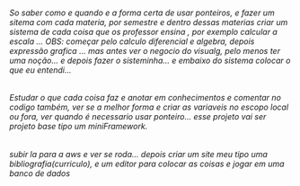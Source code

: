 ###### So saber como e quando e a forma certa de usar ponteiros, e fazer um sitema com cada materia, por semestre e dentro dessas materias criar um sistema de cada coisa que os professor ensina , por exemplo calcular a escala ... OBS: começar pelo calculo diferencial e algebra, depois expressão grafica ... mas antes ver o negocio do visualg, pelo menos ter uma noção... e depois fazer o sisteminha... e embaixo do sistema colocar o que eu entendi...

###### Estudar o que cada coisa faz e anotar em conhecimentos e comentar no codigo também, ver se a melhor forma e criar as variaveis no escopo local ou fora, ver quando é necessario usar ponteiro... esse projeto vai ser projeto base tipo um miniFramework.

###### subir la para a aws e ver se roda... depois criar um site meu tipo uma bibliografia(curriculo), e um editor para colocar as coisas e jogar em uma banco de dados 

